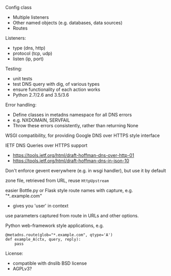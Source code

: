 Config class
 - Multiple listeners
 - Other named objects (e.g. databases, data sources)
 - Routes


Listeners:
 - type (dns, http)
 - protocol (tcp, udp)
 - listen (ip, port)


Testing:
 - unit tests
 - test DNS query with dig, of various types
 - ensure functionality of each action works
 - Python 2.7/2.6 and 3.5/3.6


Error handling:
 - Define classes in metadns namespace for all DNS errors
 - e.g. NXDOMAIN, SERVFAIL
 - Throw these errors consistently, rather than returning None


WSGI compatibility, for providing Google DNS over HTTPS style interface


IETF DNS Queries over HTTPS support
 - https://tools.ietf.org/html/draft-hoffman-dns-over-http-01
 - https://tools.ietf.org/html/draft-hoffman-dns-in-json-10


Don't enforce gevent everywhere (e.g. in wsgi handler), but use it by default


zone file, retrieved from URL, reuse `HttpUpstream`


easier Bottle.py or Flask style route names with capture, e.g. "*.<user>.example.com"
 - gives you 'user' in context


use parameters captured from route in URLs and other options.


Python web-framework style applications, e.g.

	@metadns.route(glob="*.example.com", qtype='A')
	def example_A(ctx, query, reply):
	    pass


License:
 - compatible with dnslib BSD license
 - AGPLv3?
